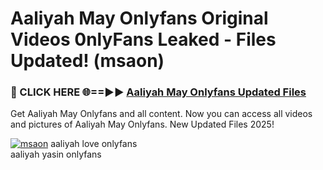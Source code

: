 # Aaliyah May Onlyfans Original Videos 0nlyFans Leaked - Files Updated! (msaon)

<h3>🔴 CLICK HERE 🌐==►► <a href="https://tinyurl.com/2jnfzry5" rel="nofollow">Aaliyah May Onlyfans Updated Files</a></h3>

Get Aaliyah May Onlyfans and all content. Now you can access all videos and pictures of Aaliyah May Onlyfans. New Updated Files 2025!

[![msaon](https://i.imgur.com/GyGTBgg.gif)](https://tinyurl.com/2jnfzry5)
aaliyah love onlyfans<br>
aaliyah yasin onlyfans